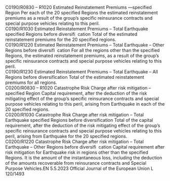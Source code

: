  
C0190/R0830 – 
R1020  Estimated Reinstatement 
Premiums —specified 
Region  Per each of the 20 specified Regions the estimated reinstatement premiums as a 
result of the group’s specific reinsurance contracts and special purpose vehicles 
relating to this peril.  
C0190/R1030  Estimated Reinstatement 
Premiums – Total 
Earthquake specified 
Regions before diversifi ­
cation  Total of the estimated reinstatement premiums for the 20 specified regions.  
C0190/R1220  Estimated Reinstatement 
Premiums – Total 
Earthquake – Other 
Regions before diversifi ­
cation  For all the regions other than the specified Regions, the estimated reinstatement 
premiums, as a result of the group’s specific reinsurance contracts and special 
purpose vehicles relating to this peril.  
C0190/R1230  Estimated Reinstatement 
Premiums – Total 
Earthquake – All Regions 
before diversification  Total of the estimated reinstatement premiums for all regions.  
C0200/R0830 – 
R1020  Catastrophe Risk Charge 
after risk mitigation – 
specified Region  Capital requirement, after the deduction of the risk mitigating effect of the group’s 
specific reinsurance contracts and special purpose vehicles relating to this peril, 
arising from Earthquake in each of the 20 specified regions.  
C0200/R1030  Catastrophe Risk Charge 
after risk mitigation – 
Total Earthquake 
specified Regions before 
diversification  Total of the capital requirement, after the deduction of the risk mitigating effect of 
the group’s specific reinsurance contracts and special purpose vehicles relating to 
this peril, arising from Earthquake for the 20 specified regions.  
C0200/R1220  Catastrophe Risk Charge 
after risk mitigation – 
Total Earthquake – Other 
Regions before diversifi ­
cation  Capital requirement after risk mitigation for Earthquake risk in regions other than 
the specified Regions. It is the amount of the instantaneous loss, including the 
deduction of the amounts recoverable from reinsurance contracts and Special 
Purpose Vehicles.EN  5.5.2023 Official Journal of the European Union L 120/1493